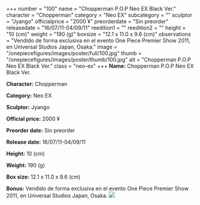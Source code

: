 +++
number = "100"
name = "Chopperman P.O.P Neo EX Black Ver."
character = "Chopperman"
category = "Neo EX"
subcategory = ""
sculptor = "Jyango"
officialprice = "2000 ¥"
preorderdate = "Sin preorder"
releasedate = "16/07/11-04/09/11"
reedition1 = ""
reedition2 = ""
height = "10 (cm)"
weight = "190 (g)"
boxsize = "12.1 x 11.0 x 9.6 (cm)"
observations = "Vendido de forma exclusiva en el evento One Piece Premier Show 2011, en Universal Studios Japan, Osaka."
image = "/onepiecefigures/images/poster/full/100.jpg"
thumb = "/onepiecefigures/images/poster/thumb/100.jpg"
alt = "Chopperman P.O.P Neo EX Black Ver."
class = "neo-ex"
+++
**Name:** Chopperman P.O.P Neo EX Black Ver.

**Character:** Chopperman

**Category:** Neo EX 

**Sculptor:** Jyango

**Official price:** 2000 ¥

**Preorder date:** Sin preorder

**Release date:** 16/07/11-04/09/11

**Height:** 10 (cm)

**Weight:** 190 (g)

**Box size:** 12.1 x 11.0 x 9.6 (cm)

**Bonus:** Vendido de forma exclusiva en el evento One Piece Premier Show 2011, en Universal Studios Japan, Osaka.
<img src="/onepiecefigures/images/poster/thumb/100.jpg">